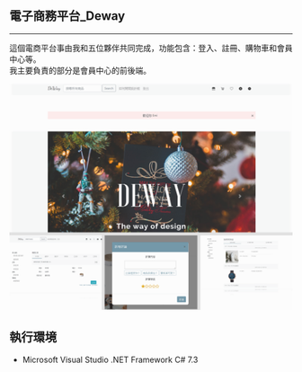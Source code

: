 
## 電子商務平台_Deway 
---
這個電商平台事由我和五位夥伴共同完成，功能包含：登入、註冊、購物車和會員中心等。
<br>
我主要負責的部分是會員中心的前後端。

![sample](https://github.com/EmilyChao1995/Demo_Deway/blob/master/Demo_Image/Sample.png)

## 執行環境
+ Microsoft Visual Studio .NET Framework C# 7.3

 
